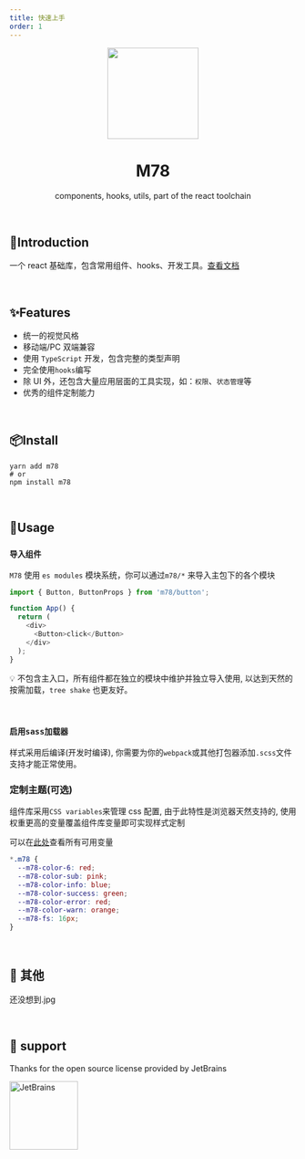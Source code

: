 ```yaml
---
title: 快速上手
order: 1
---
```


<p align="center">
    <img src="https://gitee.com/llixianjie/m78/raw/master/public/logo-small.png" width="160" align="center" />
</p>

<h1 align="center">M78</h1>
<p align="center">components, hooks, utils, part of the react toolchain</p>
<br>

## 🎉Introduction

一个 react 基础库，包含常用组件、hooks、开发工具。[查看文档](http://llixianjie.gitee.io/m78/docs)

<br>

## ✨Features

- 统一的视觉风格
- 移动端/PC 双端兼容
- 使用 `TypeScript` 开发，包含完整的类型声明
- 完全使用`hooks`编写
- 除 UI 外，还包含大量应用层面的工具实现，如：`权限`、`状态管理`等
- 优秀的组件定制能力

<br>

## 📦Install

```shell
yarn add m78
# or
npm install m78
```

<br>

## 📘Usage

### `导入组件`

`M78` 使用 `es modules` 模块系统，你可以通过`m78/*` 来导入主包下的各个模块

```js
import { Button, ButtonProps } from 'm78/button';

function App() {
  return (
    <div>
      <Button>click</Button>
    </div>
  );
}
```

💡 不包含主入口，所有组件都在独立的模块中维护并独立导入使用, 以达到天然的按需加载，`tree shake` 也更友好。

<br>

### `启用sass加载器`

样式采用后编译(开发时编译), 你需要为你的`webpack`或其他打包器添加`.scss`文件支持才能正常使用。

### 定制主题(可选)

组件库采用`CSS variables`来管理 css 配置, 由于此特性是浏览器天然支持的, 使用权重更高的变量覆盖组件库变量即可实现样式定制

可以在[此处](https://github.com/m78-core/style/blob/main/var.scss)查看所有可用变量

```css
*.m78 {
  --m78-color-6: red;
  --m78-color-sub: pink;
  --m78-color-info: blue;
  --m78-color-success: green;
  --m78-color-error: red;
  --m78-color-warn: orange;
  --m78-fs: 16px;
}
```

<br>

## 🎄 其他

还没想到.jpg

<br>

## 🎁 support

Thanks for the open source license provided by JetBrains

<img alt="JetBrains" width="120" src="https://resources.jetbrains.com/storage/products/company/brand/logos/jb_beam.png?_gl=1*1p2eqoh*_ga*MTcxMDQ3MTQxLjE2Mzc2ODcwNDc.*_ga_V0XZL7QHEB*MTYzOTA5OTgwMi41LjAuMTYzOTA5OTgwMi4w&_ga=2.52930088.1860787367.1639099803-171047141.1637687047" />
